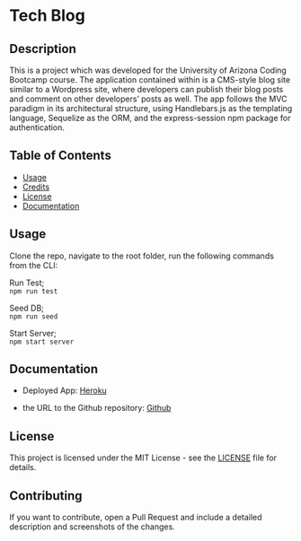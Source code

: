 # Tech Blog

## Description 

This is a project which was developed for the University of Arizona Coding Bootcamp course. The application contained within is a CMS-style blog site similar to a Wordpress site, where developers can publish their blog posts and comment on other developers’ posts as well. The app follows the MVC paradigm in its architectural structure, using Handlebars.js as the templating language, Sequelize as the ORM, and the express-session npm package for authentication.

## Table of Contents 

* [Usage](#usage)
* [Credits](#credits)
* [License](#license)
* [Documentation](#documentation)

## Usage 

Clone the repo, navigate to the root folder, run the following commands from the CLI:     

Run Test;    
`npm run test`     

Seed DB;   
`npm run seed`     

Start Server;     
`npm start server`     

## Documentation

* Deployed App: <a href="https://agile-bastion-80180.herokuapp.com">Heroku</a>    



* the URL to the Github repository: <a href=https://github.com/ru14/Tech-Blog>Github</a>

## License

This project is licensed under the MIT License - see the [LICENSE](LICENSE) file for details.

## Contributing

If you want to contribute, open a Pull Request and include a detailed description and screenshots of the changes.